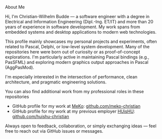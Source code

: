 About Me

Hi, I'm Christian-Wilhelm Budde — a software engineer with a degree in Electrical and Information Engineering (Dipl.-Ing. ET/IT) and more than 20 years of experience in software development. My work spans from embedded systems and desktop applications to modern web technologies.

This profile mainly showcases my personal projects and experiments, often related to Pascal, Delphi, or low-level system development. Many of the repositories here were born out of curiosity or as proof-of-concept explorations. I'm particularly active in maintaining Pascal bindings (e.g., PasSFML) and exploring modern graphics output approaches in Pascal (AggPasMod).

I'm especially interested in the intersection of performance, clean architecture, and pragmatic engineering solutions.

You can also find additional work from my professional roles in these repositories

- GitHub profile for my work at [MeKo](https://www.meko.de/de): [github.com/meko-christian](https://github.com/meko-christian)
- GitHub profile for my work at my previous employer [HUisHU](https://www.huishu.de): [github.com/huishu-christian](https://github.com/huishu-christian)

Always open to feedback, collaboration, or simply exchanging ideas — feel free to reach out via GitHub issues or messages.

